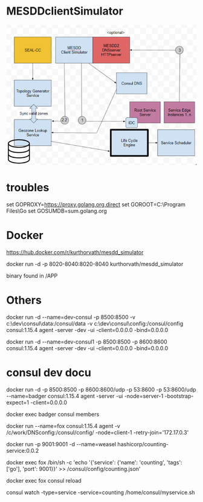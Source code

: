 # MESDDclientSimulator
![Alt text](image.png)


# troubles
set GOPROXY=https://proxy.golang.org,direct 
set GOROOT=C:\Program Files\Go
set GOSUMDB=sum.golang.org


# Docker
https://hub.docker.com/r/kurthorvath/mesdd_simulator

docker run -d -p 8020-8040:8020-8040 kurthorvath/mesdd_simulator

binary found in /APP


# Others
docker run -d --name=dev-consul -p 8500:8500 -v c:\dev\consul\data:/consul/data -v c:\dev\consul\config:/consul/config consul:1.15.4 agent -server -dev -ui -client=0.0.0.0 -bind=0.0.0.0

docker run -d --name=dev-consul1 -p 8500:8500 -p 8600:8600 consul:1.15.4 agent -server -dev -ui -client=0.0.0.0 -bind=0.0.0.0



# consul dev docu
docker run -d -p 8500:8500 -p 8600:8600/udp -p 53:8600 -p 53:8600/udp --name=badger consul:1.15.4 agent -server -ui -node=server-1 -bootstrap-expect=1 -client=0.0.0.0

docker exec badger consul members

docker run --name=fox consul:1.15.4 agent -v /c/work/DNSconfig:/consul/config/ -node=client-1 -retry-join='172.17.0.3'

docker run -p 9001:9001 -d --name=weasel hashicorp/counting-service:0.0.2

docker exec fox /bin/sh -c 'echo '{\'service\': {\'name\': \'counting\', \'tags\': [\'go\'], \'port\': 9001}}' >> /consul/config/counting.json'

docker exec fox consul reload


consul watch -type=service -service=counting /home/consul/myservice.sh
